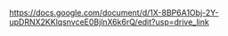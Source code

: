 https://docs.google.com/document/d/1X-8BP6A1Obj-2Y-upDRNX2KKlqsnvceE0BjlnX6k6rQ/edit?usp=drive_link
